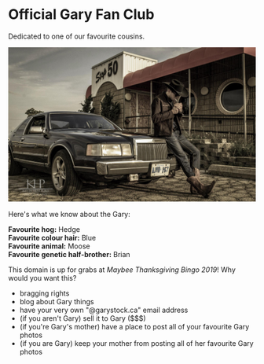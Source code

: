 # Official Gary Fan Club

Dedicated to one of our favourite cousins.

![cool car](https://raw.githubusercontent.com/B-Stock/gargus/master/10604537_10100985916418617_509268133990094342_o.jpg)

Here's what we know about the Gary:

**Favourite hog:** Hedge  
**Favourite colour hair:** Blue  
**Favourite animal:** Moose  
**Favourite genetic half-brother:** Brian

This domain is up for grabs at *Maybee Thanksgiving Bingo 2019*! Why would you want this?
- bragging rights  
- blog about Gary things
- have your very own "@garystock.ca" email address  
- (if you aren't Gary) sell it to Gary ($$$)  
- (if you're Gary's mother) have a place to post all of your favourite Gary photos  
- (if you are Gary) keep your mother from posting all of her favourite Gary photos  
